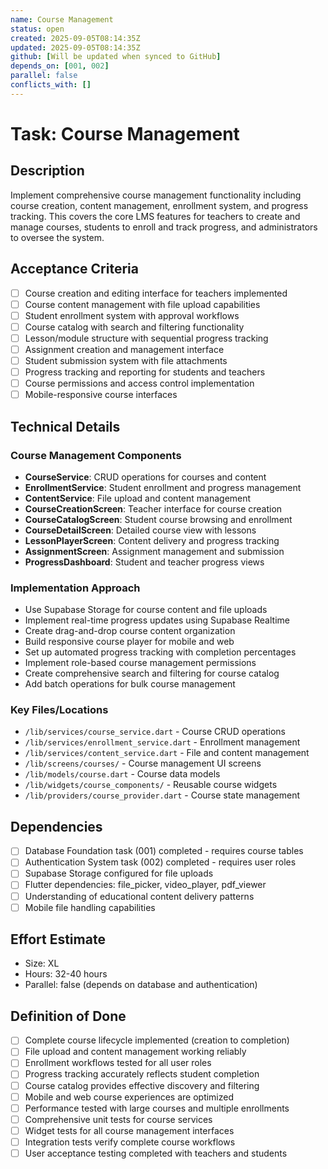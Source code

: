 ```yaml
---
name: Course Management
status: open
created: 2025-09-05T08:14:35Z
updated: 2025-09-05T08:14:35Z
github: [Will be updated when synced to GitHub]
depends_on: [001, 002]
parallel: false
conflicts_with: []
---
```


# Task: Course Management

## Description

Implement comprehensive course management functionality including course creation, content management, enrollment system, and progress tracking. This covers the core LMS features for teachers to create and manage courses, students to enroll and track progress, and administrators to oversee the system.

## Acceptance Criteria

- [ ] Course creation and editing interface for teachers implemented
- [ ] Course content management with file upload capabilities
- [ ] Student enrollment system with approval workflows
- [ ] Course catalog with search and filtering functionality
- [ ] Lesson/module structure with sequential progress tracking
- [ ] Assignment creation and management interface
- [ ] Student submission system with file attachments
- [ ] Progress tracking and reporting for students and teachers
- [ ] Course permissions and access control implementation
- [ ] Mobile-responsive course interfaces

## Technical Details

### Course Management Components
- **CourseService**: CRUD operations for courses and content
- **EnrollmentService**: Student enrollment and progress management
- **ContentService**: File upload and content management
- **CourseCreationScreen**: Teacher interface for course creation
- **CourseCatalogScreen**: Student course browsing and enrollment
- **CourseDetailScreen**: Detailed course view with lessons
- **LessonPlayerScreen**: Content delivery and progress tracking
- **AssignmentScreen**: Assignment management and submission
- **ProgressDashboard**: Student and teacher progress views

### Implementation Approach
- Use Supabase Storage for course content and file uploads
- Implement real-time progress updates using Supabase Realtime
- Create drag-and-drop course content organization
- Build responsive course player for mobile and web
- Set up automated progress tracking with completion percentages
- Implement role-based course management permissions
- Create comprehensive search and filtering for course catalog
- Add batch operations for bulk course management

### Key Files/Locations
- `/lib/services/course_service.dart` - Course CRUD operations
- `/lib/services/enrollment_service.dart` - Enrollment management
- `/lib/services/content_service.dart` - File and content management
- `/lib/screens/courses/` - Course management UI screens
- `/lib/models/course.dart` - Course data models
- `/lib/widgets/course_components/` - Reusable course widgets
- `/lib/providers/course_provider.dart` - Course state management

## Dependencies

- [ ] Database Foundation task (001) completed - requires course tables
- [ ] Authentication System task (002) completed - requires user roles
- [ ] Supabase Storage configured for file uploads
- [ ] Flutter dependencies: file_picker, video_player, pdf_viewer
- [ ] Understanding of educational content delivery patterns
- [ ] Mobile file handling capabilities

## Effort Estimate

- Size: XL
- Hours: 32-40 hours
- Parallel: false (depends on database and authentication)

## Definition of Done

- [ ] Complete course lifecycle implemented (creation to completion)
- [ ] File upload and content management working reliably
- [ ] Enrollment workflows tested for all user roles
- [ ] Progress tracking accurately reflects student completion
- [ ] Course catalog provides effective discovery and filtering
- [ ] Mobile and web course experiences are optimized
- [ ] Performance tested with large courses and multiple enrollments
- [ ] Comprehensive unit tests for course services
- [ ] Widget tests for all course management interfaces
- [ ] Integration tests verify complete course workflows
- [ ] User acceptance testing completed with teachers and students